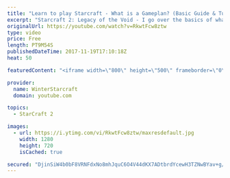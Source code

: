 ```yaml
---
title: "Learn to play Starcraft - What is a Gameplan? (Basic Guide & Tutorial)"
excerpt: "Starcraft 2: Legacy of the Void - I go over the basics of what a gameplan in starcraft 2 is and how to put one together.  Note this is not a guide on WHAT gameplan you should be using as each race!"
originalUrl: https://youtube.com/watch?v=RkwtFcw8ztw
type: video
price: Free
length: PT9M54S
publishedDateTime: 2017-11-19T17:10:18Z
heat: 50

featuredContent: "<iframe width=\"800\" height=\"500\" frameborder=\"0\" src=\"https://www.youtube.com/embed/RkwtFcw8ztw\" allow=\"accelerometer; autoplay; encrypted-media; gyroscope; picture-in-picture\" allowfullscreen></iframe>"

provider:
  name: WinterStarcraft
  domain: youtube.com

topics:
  - StarCraft 2

images:
  - url: https://i.ytimg.com/vi/RkwtFcw8ztw/maxresdefault.jpg
    width: 1280
    height: 720
    isCached: true

secured: "DjinSiW4b0bF8VRNFdxNo8mhJquC6O4V44dKX7ADtbrdYcewH3TZNwBYav+g/RR2Aqjs8oPUxkGPmNB55kCmkY1426NE65zYuxDM2u3AlWOKwZAG7bXE2YVA4eYJ+k60xYiF/b/HiroOUZysVTZNwefFzwzJ2MDttDuY/LAe2CmT6m1XudS6HL4zunJ944GItxD7+/Cv3T0+Xt5cGUuHec9frcpRTD9DLQQe21vAAqhqoapzU1pWTI559m8+YCvuxmqdqOBdiXT2tMwXSFaCuTEv1QjC2gEvcBnPCSCiZoFp4tSi0sWPzH41sezElA4gwuYC7+cQtGZOCLbTaclbTYql6I4mZLLYIBVY40z8arpnmqd68vajk/Iy24IJkJ3OmvY3LdCytFT+TPEZnw4PN2vZ2Q91qoOlWFq9YkYdsnI=;IfAhf+gsqWyb5UNgacIgKQ=="
---
```


